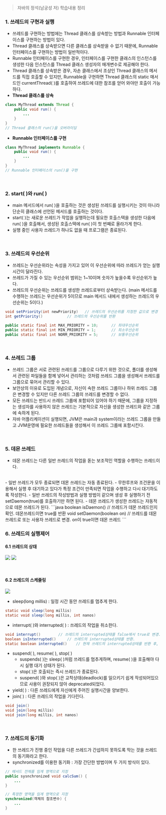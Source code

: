 > 자바의 정석(남궁성 저) 학습내용 정리

### 1. 쓰레드의 구현과 실행
- 쓰레드를 구현하는 방법에는 Thread 클래스를 상속받는 방법과 Runnable 인터페이스를 구현하는 방법이 있다.
- Thread 클래스를 상속받으면 다른 클래스를 상속받을 수 없기 때문에, Runnable 인터페이스를 구현하는 방법이 일반적이다.
- Runnable 인터페이스를 구현한 경우, 인터페이스를 구현한 클래스의 인스턴스를 생성한 다음 인스턴스를 Thread 클래스 생성자의 매개변수로 제공해야 한다.
- Thread 클래스를 상속받은 경우, 자손 클래스에서 조상인 Thread 클래스의 메서드를 직접 호출할 수 있지만, Runnable을 구현하면 Thread 클래스의 static 매서드인 currentThread( )를 호출하여 쓰레드에 대한 참조를 얻어 와야만 호출이 가능하다.
- **Thread 클래스를 상속**
```java
class MyThread extends Thread {
	public void run() {
    	...
    }
}
// Thread 클래스의 run()을 오버라이딩
```
- **Runnable 인터페이스를 구현**
```java
class MyThread implements Runnable {
	public void run() {
    	...
    }
}
// Runnable 인터페이스의 run()을 구현
```
<br>

### 2. start( )와 run( )
- main 메서드에서 run( )을 호출하는 것은 생성된 쓰레드를 실행시키는 것이 아니라 단순히 클래스에 선언된 메서드를 호출하는 것이다.
- start( )는 새로운 쓰레드가 작업을 실행하는데 필요한 호출스택을 생성한 다음에 run( )을 호출해서, 생성된 호출스택에 run( )이 첫 번째로 올라가게 한다.
- 실행 중인 사용자 쓰레드가 하나도 없을 때 프로그램은 종료된다.
<br>

### 3. 쓰레드의 우선순위
- 쓰레드는 우선순위라는 속성을 가지고 있어 이 우선순위에 따라 쓰레드가 얻는 실행시간이 달라진다.
- 쓰레드가 가질 수 있는 우선순위 범위는 1~10이며 숫자가 높을수록 우선순위가 높다.
- 쓰레드의 우선순위는 쓰레드를 생성한 쓰레드로부터 상속받는다.
(main 메서드를 수행하는 쓰레드는 우선순위가 5이므로 main 메서드 내에서 생성하는 쓰레드의 우선순위는 5이다.)
```java
void setPriority(int newPriority)	// 쓰레드의 우선순위를 지정한 값으로 변경
int getPriority()			// 쓰레드의 우선순위를 반환

public static final int MAX_PRIORITY = 10;		// 최대우선순위
public static final int MIN_PRIORITY = 1; 		// 최소우선순위
public static final int NORM_PRIORITY = 5;		// 보통우선순위
```
<br>

### 4. 쓰레드 그룹
- 쓰레드 그룹은 서로 관련된 쓰레드를 그룹으로 다루기 위한 것으로, 폴더를 생성해서 관련된 파일들을 함께 넣어서 관리하는 것처럼 쓰레드 그룹을 생성해서 쓰레드를 그룹으로 묶어서 관리할 수 있다.
- 보안상의 이유로 도입된 개념으로, 자신이 속한 쓰레드 그룹이나 하위 쓰레드 그룹은 변경할 수 있지만 다른 쓰레드 그룹의 쓰레드를 변경할 수 없다.
- 모든 쓰레드는 반드시 쓰레드 그룹에 포함되어 있어야 하기 때문에, 그룹을 지정하는 생성자를 사용하지 않은 쓰레드는 기본적으로 자신을 생성한 쓰레드와 같은 그룹에 속하게 된다.
- 자바 어플리케이션이 실행되면, JVM은 main과 system이라는 쓰레드 그룹을 만들고 JVM운영에 필요한 쓰레드들을 생성해서 이 쓰레드 그룹에 포함시킨다.
<br>

### 5. 데몬 쓰레드
- 데몬 쓰레드는 다른 일반 쓰레드의 작업을 돋는 보조적인 역할을 수행하는 쓰레드이다.
<br>
- 일반 쓰레드가 모두 종료되면 데몬 쓰레드는 자동 종료된다.
- 무한루프와 조건문을 이용해서 실행 후 대기하고 있다가 특정 조건이 만족되면 작업을 수행하고 다시 대기하도록 작성한다.
- 일반 쓰레드의 작성방법과 실행 방법이 같으며 생성 후 실행하기 전 setDaemon(true)를 호출하기만 하면 된다.
- 데몬 쓰레드가 생성한 쓰레드는 자동적으로 데몬 쓰레드가 된다.
```java
boolean isDaemon()		// 쓰레드가 데몬 쓰레드인지 확인. 데몬쓰레드이면 true를 반환
void setDaemon(boolean on) 	// 쓰레드를 데몬 쓰레드로 또는 사용자 쓰레드로 변경. on이 true이면 데몬 쓰레드
```
<br>

### 6. 쓰레드의 실행제어

#### 6.1 쓰레드의 상태
![](https://github.com/qlalzl9/TIL/blob/master/Java/img/13_1.png)
![](https://github.com/qlalzl9/TIL/blob/master/Java/img/13_2.png)

<br>

#### 6.2 쓰레드의 스케쥴링
![](https://github.com/qlalzl9/TIL/blob/master/Java/img/13_3.png)
- sleep(long millis) : 일정 시간 동안 쓰레드를 멈추게 한다.
```java
static void sleep(long millis)
static void sleep(long millis, int nanos)
```
- interrupt( )와 interrupted( ) : 쓰레드의 작업을 취소한다.
```java
void interrupt()		// 쓰레드의 interrupted상태를 false에서 true로 변경.
boolean isInterrupted()		// 쓰레드의 interrupted상태를 반환.
static boolean interrupted()	// 현재 쓰레드의 interrupted상태를 반환 후, false로 변경.
```
- suspend( ), resume( ), stop( )
	* suspends( )는 sleep( )처럼 쓰레드를 멈추게하며, resume( )을 호출해야 다시 실행 대기 상태가 된다.
	* stop( )은 호출되는 즉시 쓰레드가 종료된다.
	* suspend( )와 stop( )은 교착상태(deadlock)를 일으키기 쉽게 작성되어있으므로 사용이 권장되지 않아 deprecated되었다.
- yield( ) : 다른 쓰레드에게 자신에게 주어진 실행시간을 양보한다.
- join( ) : 다른 쓰레드의 작업을 기다린다.
```java
void join()
void join(long millis)
void join(long millis, int nanos)
```
<br>

### 7. 쓰레드의 동기화
- 한 쓰레드가 진행 중인 작업을 다른 쓰레드가 간섭하지 못하도록 막는 것을 쓰레드의 동기화라고 한다.
- synchronized를 이용한 동기화 : 가장 간단한 방법이며 두 가지 방식이 있다.
```java
// 메서드 전체를 임계 영역으로 지정
public sysnchronized void calcSum() {
	...
}

// 특정한 영역을 임계 영역으로 지정
synchronized(객체의 참조변수) {
	...
}
```
